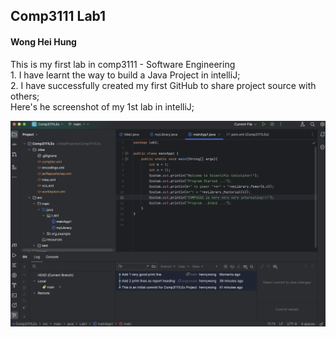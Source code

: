 <h2>Comp3111 Lab1</h2>
<h4>Wong Hei Hung</h4>

<p>
This is my first lab in comp3111 - Software Engineering
<br> 
1. I have learnt the way to build a Java Project in intelliJ;
<br> 
2. I have successfully created my first GitHub to share project source with others;
<br>
Here's he screenshot of my 1st lab in intelliJ;
</p>

![screenshot](screenshot.png)